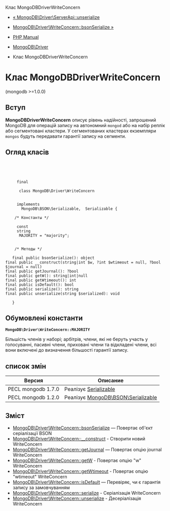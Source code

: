 Клас MongoDBDriverWriteConcern

-   [« MongoDB\\Driver\\ServerApi::unserialize](mongodb-driver-serverapi.unserialize.html)
    
-   [MongoDB\\Driver\\WriteConcern::bsonSerialize »](mongodb-driver-writeconcern.bsonserialize.html)
    
-   [PHP Manual](index.html)
    
-   [MongoDB\\Driver](book.mongodb.html)
    
-   Клас MongoDBDriverWriteConcern
    

# Клас MongoDBDriverWriteConcern

(mongodb >=1.0.0)

## Вступ

**MongoDBDriverWriteConcern** описує рівень надійності, запрошений MongoDB для операцій запису на автономний `mongod` або на набір реплік або сегментовані кластери. У сегментованих кластерах екземпляри `mongos` будуть передавати гарантії запису на сегменти.

## Огляд класів

```classsynopsis


    
    
     final
     
      class MongoDB\Driver\WriteConcern
     

     implements 
       MongoDB\BSON\Serializable,  Serializable {
    
    /* Константы */
    
     const
     string
      MAJORITY = "majority";


    /* Методы */
    
   final public bsonSerialize(): object
final public __construct(string|int $w, ?int $wtimeout = null, ?bool $journal = null)
final public getJournal(): ?bool
final public getW(): string|int|null
final public getWtimeout(): int
final public isDefault(): bool
final public serialize(): string
final public unserialize(string $serialized): void

   }
```

## Обумовлені константи

**`MongoDB\Driver\WriteConcern::MAJORITY`**

Більшість членів у наборі; арбітрів, члени, які не беруть участь у голосуванні, пасивні члени, приховані члени та відкладені члени, всі вони включені до визначення більшості гарантії запису.

## список змін

| Версия | Описание |
| --- | --- |
| PECL mongodb 1.7.0 | Реалізує [Serializable](class.serializable.html) |
| PECL mongodb 1.2.0 | Реалізує [MongoDB\\BSON\\Serializable](class.mongodb-bson-serializable.html) |

## Зміст

-   [MongoDB\\Driver\\WriteConcern::bsonSerialize](mongodb-driver-writeconcern.bsonserialize.html) — Повертає об'єкт серіалізації BSON
-   [MongoDB\\Driver\\WriteConcern::\_\_construct](mongodb-driver-writeconcern.construct.html) - Створити новий WriteConcern
-   [MongoDB\\Driver\\WriteConcern::getJournal](mongodb-driver-writeconcern.getjournal.html) — Повертає опцію journal WriteConcern
-   [MongoDB\\Driver\\WriteConcern::getW](mongodb-driver-writeconcern.getw.html) - Повертає опцію "w" WriteConcern
-   [MongoDB\\Driver\\WriteConcern::getWtimeout](mongodb-driver-writeconcern.getwtimeout.html) - Повертає опцію "wtimeout" WriteConcern
-   [MongoDB\\Driver\\WriteConcern::isDefault](mongodb-driver-writeconcern.isdefault.html) — Перевіряє, чи є гарантія запису за замовчуванням
-   [MongoDB\\Driver\\WriteConcern::serialize](mongodb-driver-writeconcern.serialize.html) - Серіалізація WriteConcern
-   [MongoDB\\Driver\\WriteConcern::unserialize](mongodb-driver-writeconcern.unserialize.html) - Десеріалізація WriteConcern